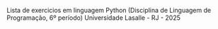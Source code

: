 Lista de exercicios em linguagem Python (Disciplina de Linguagem de Programação, 6º período) Universidade Lasalle - RJ - 2025
